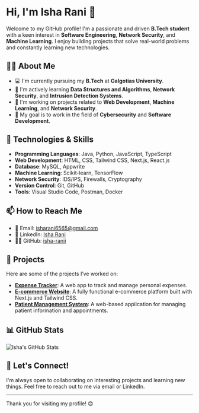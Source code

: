 # Hi, I'm Isha Rani 👋

Welcome to my GitHub profile! I'm a passionate and driven **B.Tech student** with a keen interest in **Software Engineering**, **Network Security**, and **Machine Learning**. I enjoy building projects that solve real-world problems and constantly learning new technologies.

## 👩‍💻 About Me

- 💻 I'm currently pursuing my **B.Tech** at **Galgotias University**.
- 🌱 I'm actively learning **Data Structures and Algorithms**, **Network Security**, and **Intrusion Detection Systems**.
- 🔭 I'm working on projects related to **Web Development**, **Machine Learning**, and **Network Security**.
- 🎯 My goal is to work in the field of **Cybersecurity** and **Software Development**.

## 🔧 Technologies & Skills

- **Programming Languages**: Java, Python, JavaScript, TypeScript
- **Web Development**: HTML, CSS, Tailwind CSS, Next.js, React.js
- **Database**: MySQL, Appwrite
- **Machine Learning**: Scikit-learn, TensorFlow
- **Network Security**: IDS/IPS, Firewalls, Cryptography
- **Version Control**: Git, GitHub
- **Tools**: Visual Studio Code, Postman, Docker

## 📫 How to Reach Me

- 📧 Email: [isharani6565@gmail.com](mailto:isharani6565@gmail.com)
- 💼 LinkedIn: [Isha Rani](https://www.linkedin.com/in/isharannii/)
- 🧑‍💻 GitHub: [isha-ranii](https://github.com/isha-ranii)

## 🚀 Projects

Here are some of the projects I’ve worked on:

- [**Expense Tracker**](https://github.com/isha-ranii/Expensetracker): A web app to track and manage personal expenses.
- [**E-commerce Website**](https://github.com/isha-ranii/E-commerce): A fully functional e-commerce platform built with Next.js and Tailwind CSS.
- [**Patient Management System**](https://github.com/isha-ranii/Patient-Management-System): A web-based application for managing patient information and appointments.

## 📊 GitHub Stats

![Isha's GitHub Stats](https://github-readme-stats.vercel.app/api?username=isha-ranii&show_icons=true&hide_title=true&count_private=true&hide=prs)

## 🤝 Let's Connect!

I'm always open to collaborating on interesting projects and learning new things. Feel free to reach out to me via email or LinkedIn.

---

Thank you for visiting my profile! 😊

